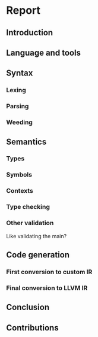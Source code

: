 # Report

## Introduction

## Language and tools

## Syntax

### Lexing

### Parsing

### Weeding

## Semantics

### Types

### Symbols

### Contexts

### Type checking

### Other validation

Like validating the main?

## Code generation

### First conversion to custom IR

### Final conversion to LLVM IR

## Conclusion

## Contributions
